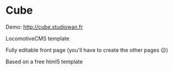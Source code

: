 # Cube
Demo: http://cube.studiowan.fr

LocomotiveCMS template

Fully editable front page (you'll have to create the other pages 😉)

Based on a free html5 template
